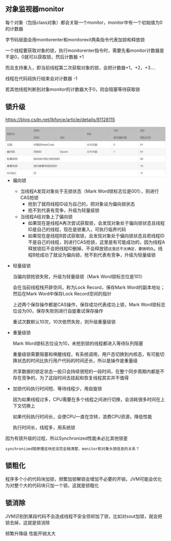 ## 对象监视器monitor

每个对象（包括class对象）都会关联一个monitor，monitor中有一个初始值为0的计数器

字节码层面会用monitorenter和monitorexit两条指令代表加锁和释放锁

一个线程要获取对象的锁，执行monitorenter指令时，需要先看monitor计数器是不是0，0就可以获取锁，然后计数器 +1

而且支持重入，即当前线程第二次获取对象的锁，会把计数器+1，+2，+3....

线程在代码段执行结束会对计数器 -1

若其他线程判断到对象monitor的计数器大于0，则会阻塞等待获取锁









## 锁升级

https://blog.csdn.net/lkforce/article/details/81128115

<img src=".\pic\Mark Word.jpg" style="zoom: 67%; float:left" />

- 偏向锁

  - 当线程A发现对象处于无锁状态（Mark Word锁标志位是001），则进行CAS抢锁
    - 抢到了就将线程ID设为自己的，把对象设为偏向锁状态
    - 抢不到代表有竞争，升级为轻量级锁
  - 当线程A给对象上了偏向锁
    - 如果现在是线程A再次尝试获取锁，会发现对象处于偏向锁状态且线程ID是自己的线程，现在是锁重入，可执行临界代码
    - 如果现在是线程B尝试获取锁，会发现对象处于偏向锁状态且若线程ID不是自己的线程，则进行CAS抢锁，这里是有可能成功的，因为线程A释放锁后不会把线程ID删掉，不会释放锁`这里还不太确定，要搞明白`。线程B抢成功了就设为偏向锁，抢不到代表有竞争，升级为轻量级锁

- 轻量级锁

  当偏向锁抢锁失败，升级为轻量级锁（Mark Word锁标志位是101）

  会在当前线程栈开辟空间，称为Lock Record，保存Mark Word的副本地址；然后在Mark Word中保存Lock Record空间的指针

  上述两个保存操作都是CAS操作，保存成功代表成功上锁，Mark Word锁标志位设为00，保存失败则进行自旋重试保存操作

  重试次数默认10次，10次依然失败，则升级重量级锁

- 重量级锁

  Mark Word锁标志位设为10，未抢到锁的线程都进入等待队列阻塞

  重量级锁需要阻塞和唤醒线程，有系统调用，用户态切换到内核态，有可能切换状态的时间比执行用户代码的时间还长，所以是操作是重量级

  共享数据的锁定状态一般只会持续很短的一段时间，在整个同步周期内都是不存在竞争的，为了这段时间去挂起和恢复线程其实并不值得

- 加锁代码执行时间短、等待线程少，用自旋锁

  因为如果线程过多，CPU需要在多个线程之间进行切换，会消耗很多时间在上下文切换上
  
  如果代码执行时间长，会使CPU一直在空转，浪费CPU资源，降低性能
  
  执行时间长，线程多，用系统锁

因为有锁升级的过程，所以Synchronized性能未必比其他锁差

`synchronized锁原理这块还没完全搞清楚，monitor和对象头锁信息的关系？`









## 锁粗化

程序多个小的代码块加锁，频繁加锁解锁会增加不必要的开销，JVM可能会优化为对整个大的代码块只加一个锁，这就是锁粗化









## 锁消除

JVM识别到某段代码不会造成线程不安全但却加了锁，比如对sout加锁，就会把锁去掉，这就是锁消除





频繁升降级 性能开销太大

